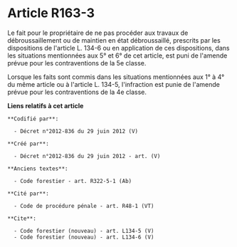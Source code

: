 # Article R163-3

Le fait pour le propriétaire de ne pas procéder aux travaux de débroussaillement ou de maintien en état débroussaillé,
prescrits par les dispositions de l'article L. 134-6 ou en application de ces dispositions, dans les situations mentionnées
aux 5° et 6° de cet article, est puni de l'amende prévue pour les contraventions de la 5e classe.

Lorsque les faits sont commis dans les situations mentionnées aux 1° à 4° du même article ou à l'article L. 134-5,
l'infraction est punie de l'amende prévue pour les contraventions de la 4e classe.

**Liens relatifs à cet article**

	**Codifié par**:

	  - Décret n°2012-836 du 29 juin 2012 (V)

	**Créé par**:

	  - Décret n°2012-836 du 29 juin 2012 - art. (V)

	**Anciens textes**:

	  - Code forestier - art. R322-5-1 (Ab)

	**Cité par**:

	  - Code de procédure pénale - art. R48-1 (VT)

	**Cite**:

	  - Code forestier (nouveau) - art. L134-5 (V)
	  - Code forestier (nouveau) - art. L134-6 (V)

